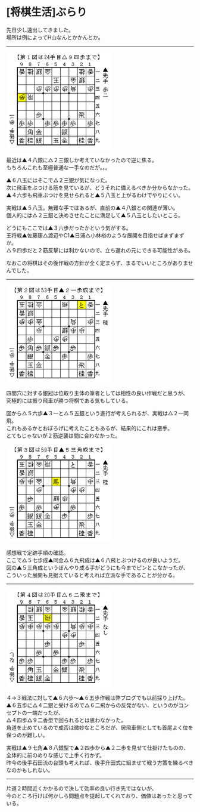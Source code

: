 # [将棋生活]ぶらり  

先日少し遠出してきました。  
場所は例によってH山なんとかかんとか。  

-----  

![](images/20131230154015.png)  

最近は▲４八銀に△２三銀しか考えていなかったので逆に焦る。  
もちろんこれも至極普通な一手なのだが。。。  

▲６八玉にはそこで△２三銀が気になった。  
次に飛車をぶつける筋を見ているが、どうそれに備えるべきか分からなかった。  
▲４六歩も飛車ぶつけを見せられると▲５八玉と上がるわけでやりにくい。  

実戦は▲５八玉。無難な手ではあるが、直前の▲４八銀との関連が薄い。  
個人的には△２三銀と決めさせたことに満足して▲５八玉としたいところ。  

どうにもここでは▲３六歩だったかという気がする。  
王将戦▲佐藤康△渡辺やC1▲日浦△小林裕のような展開を目指せばまずまずか。  
△９四歩だと２筋反撃には利かないので、立ち遅れの元にできる可能性がある。  

なおこの将棋はその後作戦の方針が全く定まらず、まるでいいところがありませんでした。  

-----  

![](images/20131230154016.png)  

四間穴に対する銀冠は位取り主体の筆者としては相性の良い作戦だと思うが、  
究極的には振り飛車が勝つ将棋である気もしている。  

図から△５六歩▲３一と△５五銀という進行が考えられるが、実戦は△２一同飛。  
これもあるかとおぼろげに考えたこともあるが、結果的にこれは悪手。  
とてもじゃないが２筋逆襲は間に合わなかった。  

![](images/20131230154017.png)  

感想戦で定跡手順の確認。  
ここで△５七歩成▲同金△６九飛成は▲６八飛とぶつけるのが良いようだ。  
図の▲５三角成というぼんやり成る手がどうにも今までピンとこなかったが、  
こういった展開も見据えていると考えれば立派な手であることが分かる。  

-----  

![](images/20131230154018.png)  

４→３戦法に対して▲６六歩～▲６五歩作戦は弊ブログでも以前採り上げた。  
▲６五歩に△４二銀と受けるので△６二飛からの反発がない、というのがコンセプトの一端だったが、  
△４四歩△９二香型で回られるとは思わなかった。  
角道を止めているので成否は微妙なところだが、居飛車側としても首尾よく位を保つのが難しい。  

実戦は▲９七角▲８八銀型で▲２四歩から▲２二歩を見せて仕掛けたものの、  
全体的に前のめりな感じで上手く行かず。  
昨今の後手石田流の台頭も考えれば、後手升田式に組ませて戦う方策を練るべきなのかもしれない。  

-----  

片道２時間近くかかるので決して効率の良い行き先ではないが、  
今のところ行けば何かしら問題点を提起してくれており、価値はあったと思っている。  
